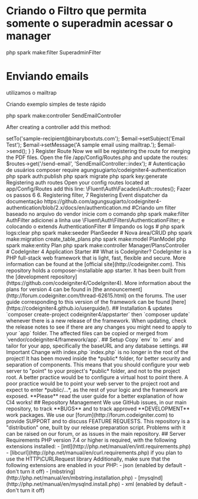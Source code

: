 # Criando o Filtro que permita somente o superadmin acessar o manager
php spark make:filter SuperadminFilter

# Enviando emails

utilizamos o mailtrap 


Criando exemplo simples de teste rápido 
	
php spark make:controller SendEmailController

After creating a controller add this method:

<?php
 
namespace App\Controllers;
 
use App\Controllers\BaseController;
 
class SendEmailController extends BaseController
{
    public function index()
    {
        $email = \Config\Services::email();
        $email->setTo('sample-recipient@binaryboxtuts.com');
        $email->setSubject('Email Test');
        $email->setMessage('A sample email using mailtrap.');
        $email->send();
    }
}
Register Route
Now we will be registering the route for merging the PDF files. Open the file /app/Config/Routes.php and update the routes:
$routes->get('/send-email', 'SendEmailController::index');


# Autenticação de usuários

composer require agungsugiarto/codeigniter4-authentication
php spark auth:publish
php spark migrate
php spark key:generate


Registering auth routes
Open your config routes located at app/Config/Routes add this line:

\Fluent\Auth\Facades\Auth::routes();

Fazer os passos 6 6. Registering filter, 7 Registering Event dispatcher da documentação https://github.com/agungsugiarto/codeigniter4-authentication/blob/2.x/docs/en/authentication.md


#Criando um filter baseado no arquivo do vendor inicie com o comando 
php spark make:filter AuthFilter
adicionei a linha
use \Fluent\Auth\Filters\AuthenticationFilter;
e colocando o extends AuthenticationFilter 

# limpando os logs 
# php spark logs:clear


php spark make:seeder PlanSeeder

# Nova área/CRUD
php spark make:migration create_table_plans
php spark make:model PlanModel
php spark make:entity Plan
php spark make:controller Manager/PlansController

# CodeIgniter 4 Application Starter

## What is CodeIgniter?

CodeIgniter is a PHP full-stack web framework that is light, fast, flexible and secure.
More information can be found at the [official site](http://codeigniter.com).

This repository holds a composer-installable app starter.
It has been built from the
[development repository](https://github.com/codeigniter4/CodeIgniter4).

More information about the plans for version 4 can be found in [the announcement](http://forum.codeigniter.com/thread-62615.html) on the forums.

The user guide corresponding to this version of the framework can be found
[here](https://codeigniter4.github.io/userguide/).

## Installation & updates

`composer create-project codeigniter4/appstarter` then `composer update` whenever
there is a new release of the framework.

When updating, check the release notes to see if there are any changes you might need to apply
to your `app` folder. The affected files can be copied or merged from
`vendor/codeigniter4/framework/app`.

## Setup

Copy `env` to `.env` and tailor for your app, specifically the baseURL
and any database settings.

## Important Change with index.php

`index.php` is no longer in the root of the project! It has been moved inside the *public* folder,
for better security and separation of components.

This means that you should configure your web server to "point" to your project's *public* folder, and
not to the project root. A better practice would be to configure a virtual host to point there. A poor practice would be to point your web server to the project root and expect to enter *public/...*, as the rest of your logic and the
framework are exposed.

**Please** read the user guide for a better explanation of how CI4 works!

## Repository Management

We use GitHub issues, in our main repository, to track **BUGS** and to track approved **DEVELOPMENT** work packages.
We use our [forum](http://forum.codeigniter.com) to provide SUPPORT and to discuss
FEATURE REQUESTS.

This repository is a "distribution" one, built by our release preparation script.
Problems with it can be raised on our forum, or as issues in the main repository.

## Server Requirements

PHP version 7.4 or higher is required, with the following extensions installed:

- [intl](http://php.net/manual/en/intl.requirements.php)
- [libcurl](http://php.net/manual/en/curl.requirements.php) if you plan to use the HTTP\CURLRequest library

Additionally, make sure that the following extensions are enabled in your PHP:

- json (enabled by default - don't turn it off)
- [mbstring](http://php.net/manual/en/mbstring.installation.php)
- [mysqlnd](http://php.net/manual/en/mysqlnd.install.php)
- xml (enabled by default - don't turn it off)
